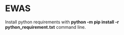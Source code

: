 # EWAS

Install python requirements with **python -m pip install -r python_requirement.txt** command line.
